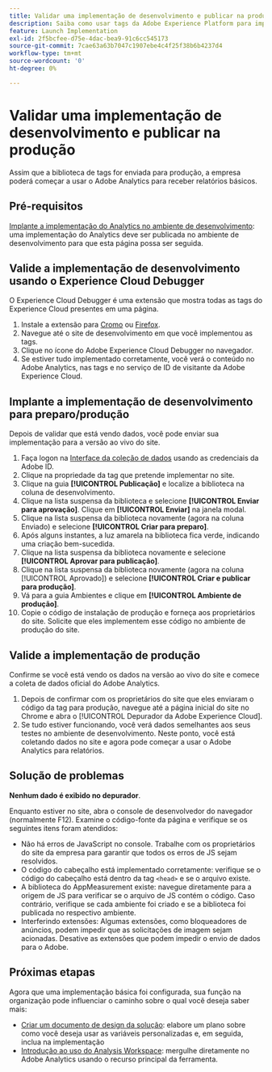 ```yaml
---
title: Validar uma implementação de desenvolvimento e publicar na produção
description: Saiba como usar tags da Adobe Experience Platform para implantar o Adobe Analytics no ambiente de produção.
feature: Launch Implementation
exl-id: 2f5bcfee-d75e-4dac-bea9-91c6cc545173
source-git-commit: 7cae63a63b7047c1907ebe4c4f25f38b6b4237d4
workflow-type: tm+mt
source-wordcount: '0'
ht-degree: 0%

---
```


# Validar uma implementação de desenvolvimento e publicar na produção

Assim que a biblioteca de tags for enviada para produção, a empresa poderá começar a usar o Adobe Analytics para receber relatórios básicos.

## Pré-requisitos

[Implante a implementação do Analytics no ambiente de desenvolvimento](deploy-dev.md): uma implementação do Analytics deve ser publicada no ambiente de desenvolvimento para que esta página possa ser seguida.

## Valide a implementação de desenvolvimento usando o Experience Cloud Debugger

O Experience Cloud Debugger é uma extensão que mostra todas as tags do Experience Cloud presentes em uma página.

1. Instale a extensão para [Cromo](https://chrome.google.com/webstore/detail/adobe-experience-platform/bfnnokhpnncpkdmbokanobigaccjkpob) ou [Firefox](https://addons.mozilla.org/pt-BR/firefox/addon/adobe-experience-platform-dbg/).
2. Navegue até o site de desenvolvimento em que você implementou as tags.
3. Clique no ícone do Adobe Experience Cloud Debugger no navegador.
4. Se estiver tudo implementado corretamente, você verá o conteúdo no Adobe Analytics, nas tags e no serviço de ID de visitante da Adobe Experience Cloud.

## Implante a implementação de desenvolvimento para preparo/produção

Depois de validar que está vendo dados, você pode enviar sua implementação para a versão ao vivo do site.

1. Faça logon na [Interface da coleção de dados](https://experience.adobe.com/data-collection) usando as credenciais da Adobe ID.
1. Clique na propriedade da tag que pretende implementar no site.
1. Clique na guia **[!UICONTROL Publicação]** e localize a biblioteca na coluna de desenvolvimento.
1. Clique na lista suspensa da biblioteca e selecione **[!UICONTROL Enviar para aprovação]**. Clique em **[!UICONTROL Enviar]** na janela modal.
1. Clique na lista suspensa da biblioteca novamente (agora na coluna Enviado) e selecione **[!UICONTROL Criar para preparo]**.
1. Após alguns instantes, a luz amarela na biblioteca fica verde, indicando uma criação bem-sucedida.
1. Clique na lista suspensa da biblioteca novamente e selecione **[!UICONTROL Aprovar para publicação]**.
1. Clique na lista suspensa da biblioteca novamente (agora na coluna [!UICONTROL Aprovado]) e selecione **[!UICONTROL Criar e publicar para produção]**.
1. Vá para a guia Ambientes e clique em **[!UICONTROL Ambiente de produção]**.
1. Copie o código de instalação de produção e forneça aos proprietários do site. Solicite que eles implementem esse código no ambiente de produção do site.

## Valide a implementação de produção

Confirme se você está vendo os dados na versão ao vivo do site e comece a coleta de dados oficial do Adobe Analytics.

1. Depois de confirmar com os proprietários do site que eles enviaram o código da tag para produção, navegue até a página inicial do site no Chrome e abra o [!UICONTROL Depurador da Adobe Experience Cloud].
2. Se tudo estiver funcionando, você verá dados semelhantes aos seus testes no ambiente de desenvolvimento. Neste ponto, você está coletando dados no site e agora pode começar a usar o Adobe Analytics para relatórios.

## Solução de problemas

**Nenhum dado é exibido no depurador**.

Enquanto estiver no site, abra o console de desenvolvedor do navegador (normalmente F12). Examine o código-fonte da página e verifique se os seguintes itens foram atendidos:

* Não há erros de JavaScript no console. Trabalhe com os proprietários do site da empresa para garantir que todos os erros de JS sejam resolvidos.
* O código do cabeçalho está implementado corretamente: verifique se o código do cabeçalho está dentro da tag `<head>` e se o arquivo existe.
* A biblioteca do AppMeasurement existe: navegue diretamente para a origem de JS para verificar se o arquivo de JS contém o código. Caso contrário, verifique se cada ambiente foi criado e se a biblioteca foi publicada no respectivo ambiente.
* Interferindo extensões: Algumas extensões, como bloqueadores de anúncios, podem impedir que as solicitações de imagem sejam acionadas. Desative as extensões que podem impedir o envio de dados para o Adobe.

## Próximas etapas

Agora que uma implementação básica foi configurada, sua função na organização pode influenciar o caminho sobre o qual você deseja saber mais:

* [Criar um documento de design da solução](../prepare/solution-design.md): elabore um plano sobre como você deseja usar as variáveis personalizadas e, em seguida, inclua na implementação
* [Introdução ao uso do Analysis Workspace](/help/analyze/analysis-workspace/home.md): mergulhe diretamente no Adobe Analytics usando o recurso principal da ferramenta.
